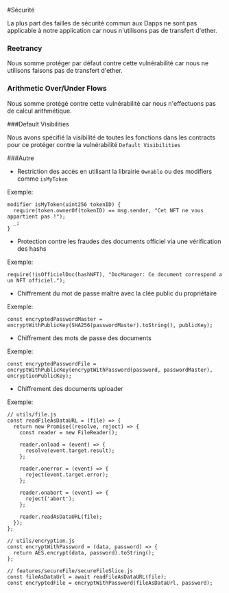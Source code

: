 #Sécurité

La plus part des failles de sécurité commun aux Dapps ne sont pas applicable à notre application car nous n'utilisons pas de transfert d'ether.


### Reetrancy

Nous somme protéger par défaut contre cette vulnérabilité car nous ne utilisons faisons pas de transfert d'ether.

### Arithmetic Over/Under Flows

Nous somme protégé contre cette vulnérabilité car nous n'effectuons pas de calcul arithmétique.

###Default Visibilities

Nous avons spécifié la visibilité de toutes les fonctions dans les contracts pour ce protéger contre la vulnérabilité `Default Visibilities`

###Autre

- Restriction des accès en utilisant la librairie `Ownable` ou des modifiers comme `isMyToken`

Exemple:
```sol
modifier isMyToken(uint256 tokenID) {
  require(token.ownerOf(tokenID) == msg.sender, "Cet NFT ne vous appartient pas !");
  _;
}
```

- Protection contre les fraudes des documents officiel via une vérification des hashs

Exemple:
```sol      
require(!isOfficielDoc(hashNFT), "DocManager: Ce document correspond a un NFT officiel.");
```

- Chiffrement du mot de passe maître avec la clée public du propriétaire

Exemple:
```sol
const encryptedPasswordMaster = encryptWithPublicKey(SHA256(passwordMaster).toString(), publicKey);
```

- Chiffrement des mots de passe des documents

Exemple:
```sol
const encryptedPasswordFile = encryptWithPublicKey(encryptWithPassword(password, passwordMaster), encryptionPublicKey);
```

- Chiffrement des documents uploader

Exemple:
```sol
// utils/file.js
const readFileAsDataURL = (file) => {
  return new Promise((resolve, reject) => {
    const reader = new FileReader();

    reader.onload = (event) => {
      resolve(event.target.result);
    };

    reader.onerror = (event) => {
      reject(event.target.error);
    };

    reader.onabort = (event) => {
      reject('abort');
    };

    reader.readAsDataURL(file);
  });
};

// utils/encryption.js
const encryptWithPassword = (data, password) => {
  return AES.encrypt(data, password).toString();
};

// features/secureFile/secureFileSlice.js
const fileAsDataUrl = await readFileAsDataURL(file);
const encryptedFile = encryptWithPassword(fileAsDataUrl, password);
```
